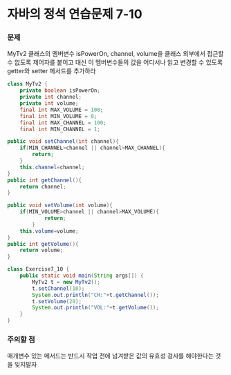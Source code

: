 # 자바의 정석 연습문제 7-10

### 문제

MyTv2 클래스의 멤버변수  isPowerOn, channel, volume을 클래스 외부에서 접근할 수 없도록 제어자를 붙이고 대신 이 멤버변수들의 값을 어디서나 읽고 변경할 수 있도록 getter와  setter 메서드를 추가하라

```java
class MyTv2 {
	private boolean isPowerOn;
	private int channel;
	private int volume;
	final int MAX_VOLUME = 100;
	final int MIN_VOLUME = 0;
	final int MAX_CHANNEL = 100;
	final int MIN_CHANNEL = 1;

public void setChannel(int channel){
	if(MIN_CHANNEL>channel || channel>MAX_CHANNEL){
		return;
	}
	this.channel=channel;
}
public int getChannel(){
	return channel;
}

public void setVolume(int volume){
	if(MIN_VOLUME>channel || channel>MAX_VOLUME){
			return;
		}
	this.volume=volume;
}
public int getVolume(){
	return volume;
}

class Exercise7_10 {
	public static void main(String args[]) {
		MyTv2 t = new MyTv2();
		t.setChannel(10);
		System.out.println("CH:"+t.getChannel());
		t.setVolume(20);
		System.out.println("VOL:"+t.getVolume());
	}
}
```

### 주의할 점

매개변수 있는 메서드는 반드시 작업 전에 넘겨받은 값의 유효성 검사를 해야한다는 것을 잊지말자